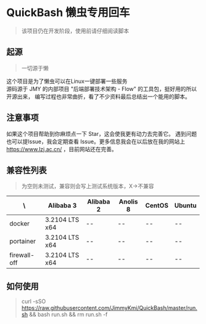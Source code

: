 # QuickBash 懒虫专用回车

>该项目仍在开发阶段，使用前请仔细阅读脚本
## 起源

> 一切源于懒
>
这个项目是为了懒虫可以在Linux一键部署一些服务 \
源码源于 JMY 的内部项目 "后端部署技术架构 - Flow" 的工具包，挺好用的所以开源出来，
编写过程也非常曲折，看了不少资料最后总结出一个能用的脚本。

## 注意事项

如果这个项目帮助到你麻烦点一下 Star，这会使我更有动力去完善它。
遇到问题也可以提Issue，我会定期查看 Issue。更多信息我会在以后放在我的网站上 https://www.lzj.ac.cn/ ，目前网站还在完善。

## 兼容性列表

> 为空则未测试，兼容则会写上测试系统版本，X->不兼容

| \            | Alibaba 3      | Alibaba 2 | Anolis 8 | CentOS | Ubuntu |
|--------------|----------------|-----------|----------|--------|--------|
| docker       | 3.2104 LTS x64 | --        | --       | --     | --     |
| portainer    | 3.2104 LTS x64 | --        | --       | --     | --     |
| firewall-off | 3.2104 LTS x64 | --        | --       | --     | --     |

## 如何使用
> curl -sSO https://raw.githubusercontent.com/JimmyKmi/QuickBash/master/run.sh && bash run.sh && rm run.sh -f